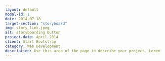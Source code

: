 ```yaml
---
layout: default
modal-id: 1
date: 2014-07-18
target-section: "storyboard"
img: story_link.jpeg
alt: storyboarding button
project-date: April 2014
client: Start Bootstrap
category: Web Development
description: Use this area of the page to describe your project. Lorem ipsum dolor sit amet, consectetur adipisicing elit. Mollitia neque assumenda ipsam nihil, molestias magnam, recusandae quos quis inventore quisquam velit asperiores, vitae? Reprehenderit soluta, eos quod consequuntur itaque. Nam.
---
```

